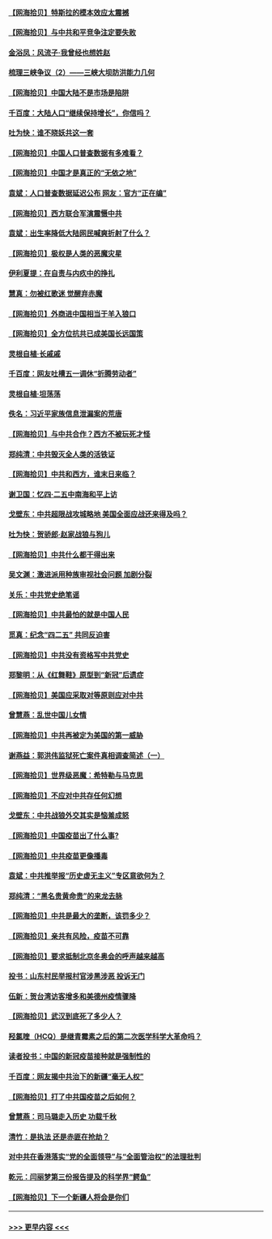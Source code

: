 #### [【网海拾贝】特斯拉的模本效应太震撼](../pages/nsc993/n12925626.md?t=05080051) 
#### [【网海拾贝】与中共和平竞争注定要失败](../pages/nsc993/n12923326.md?t=05080051) 
#### [金浴凤：风流子‧我曾经也想姓赵](../pages/nsc993/n12920911.md?t=05080051) 
#### [梳理三峡争议（2）——三峡大坝防洪能力几何](../pages/nsc993/n12920173.md?t=05080051) 
#### [【网海拾贝】中国大陆不是市场是陷阱](../pages/nsc993/n12920143.md?t=05080051) 
#### [千百度：大陆人口“继续保持增长”，你信吗？](../pages/nsc993/n12918946.md?t=05080051) 
#### [吐为快：谁不晓妖共这一套](../pages/nsc993/n12918941.md?t=05080051) 
#### [【网海拾贝】中国人口普查数据有多难看？](../pages/nsc993/n12917822.md?t=05080051) 
#### [【网海拾贝】中国才是真正的“无依之地”](../pages/nsc993/n12915845.md?t=05080051) 
#### [袁斌：人口普查数据延迟公布 网友：官方“正在编”](../pages/nsc993/n12915748.md?t=05080051) 
#### [【网海拾贝】西方联合军演震慑中共](../pages/nsc993/n12913466.md?t=05080051) 
#### [袁斌：出生率降低大陆网民喊爽折射了什么？](../pages/nsc993/n12913365.md?t=05080051) 
#### [【网海拾贝】极权是人类的恶魔灾星](../pages/nsc993/n12910697.md?t=05080051) 
#### [伊利夏提：在自责与内疚中的挣扎](../pages/nsc993/n12910493.md?t=05080051) 
#### [慧真：勿被红歌迷 觉醒弃赤魔](../pages/nsc993/n12910485.md?t=05080051) 
#### [【网海拾贝】外商进中国相当于羊入狼口](../pages/nsc993/n12908274.md?t=05080051) 
#### [【网海拾贝】全方位抗共已成美国长远国策](../pages/nsc993/n12906878.md?t=05080051) 
#### [灵根自植‧长戚戚](../pages/nsc993/n12905585.md?t=05080051) 
#### [千百度：网友吐槽五一调休“折腾劳动者”](../pages/nsc993/n12905934.md?t=05080051) 
#### [灵根自植‧坦荡荡](../pages/nsc993/n12905562.md?t=05080051) 
#### [佚名：习近平家族信息泄漏案的荒唐](../pages/nsc993/n12904705.md?t=05080051) 
#### [【网海拾贝】与中共合作？西方不被玩死才怪](../pages/nsc993/n12903873.md?t=05080051) 
#### [郑纯清：中共毁灭全人类的活铁证](../pages/nsc993/n12903785.md?t=05080051) 
#### [【网海拾贝】中共和西方，谁末日来临？](../pages/nsc993/n12903482.md?t=05080051) 
#### [谢卫国：忆四‧二五中南海和平上访](../pages/nsc993/n12902192.md?t=05080051) 
#### [戈壁东：中共超限战攻城略地 美国全面应战还来得及吗？](../pages/nsc993/n12902297.md?t=05080051) 
#### [吐为快：贺骄郎‧赵家战狼与狗儿](../pages/nsc993/n12902280.md?t=05080051) 
#### [【网海拾贝】中共什么都干得出来](../pages/nsc993/n12897500.md?t=05080051) 
#### [吴文渊：激进派用种族审视社会问题 加剧分裂](../pages/nsc993/n12893881.md?t=05080051) 
#### [关乐：中共党史绝笔谣](../pages/nsc993/n12897270.md?t=05080051) 
#### [【网海拾贝】中共最怕的就是中国人民](../pages/nsc993/n12894705.md?t=05080051) 
#### [觅真：纪念“四二五” 共同反迫害](../pages/nsc993/n12894553.md?t=05080051) 
#### [【网海拾贝】中共没有资格写中共党史](../pages/nsc993/n12892231.md?t=05080051) 
#### [郑黎明：从《红舞鞋》原型到“新冠”后遗症](../pages/nsc993/n12890469.md?t=05080051) 
#### [【网海拾贝】美国应采取对等原则应对中共](../pages/nsc993/n12889176.md?t=05080051) 
#### [曾慧燕：乱世中国儿女情](../pages/nsc993/n12887931.md?t=05080051) 
#### [【网海拾贝】中共再被定为美国的第一威胁](../pages/nsc993/n12887580.md?t=05080051) 
#### [谢燕益：郭洪伟监狱死亡案件真相调查简述（一）](../pages/nsc993/n12885648.md?t=05080051) 
#### [【网海拾贝】世界级恶魔：希特勒与马克思](../pages/nsc993/n12884062.md?t=05080051) 
#### [【网海拾贝】不应对中共存任何幻想](../pages/nsc993/n12881460.md?t=05080051) 
#### [戈壁东：中共战狼外交其实是恼羞成怒](../pages/nsc993/n12880392.md?t=05080051) 
#### [【网海拾贝】中国疫苗出了什么事?](../pages/nsc993/n12879124.md?t=05080051) 
#### [【网海拾贝】中共疫苗更像播毒](../pages/nsc993/n12876631.md?t=05080051) 
#### [袁斌：中共推举报“历史虚无主义”专区意欲何为？](../pages/nsc993/n12876530.md?t=05080051) 
#### [郑纯清：“黑名贵黄命贵”的来龙去脉](../pages/nsc993/n12875589.md?t=05080051) 
#### [【网海拾贝】中共是最大的垄断，该罚多少？](../pages/nsc993/n12874006.md?t=05080051) 
#### [【网海拾贝】亲共有风险，疫苗不可靠](../pages/nsc993/n12872224.md?t=05080051) 
#### [【网海拾贝】要求抵制北京冬奥会的呼声越来越高](../pages/nsc993/n12868962.md?t=05080051) 
#### [投书：山东村民举报村官涉黑涉恶 投诉无门](../pages/nsc993/n12869726.md?t=05080051) 
#### [伍新：贺台湾访客增多和美德州疫情骤降](../pages/nsc993/n12865651.md?t=05080051) 
#### [【网海拾贝】武汉到底死了多少人？](../pages/nsc993/n12863707.md?t=05080051) 
#### [羟氯喹（HCQ）是继青霉素之后的第二次医学科学大革命吗？](../pages/nsc993/n12638564.md?t=05080051) 
#### [读者投书：中国的新冠疫苗接种就是强制性的](../pages/nsc993/n12859932.md?t=05080051) 
#### [千百度：网友揭中共治下的新疆“毫无人权”](../pages/nsc993/n12858385.md?t=05080051) 
#### [【网海拾贝】打了中共国疫苗之后如何？](../pages/nsc993/n12857866.md?t=05080051) 
#### [曾慧燕：司马璐走入历史 功载千秋](../pages/nsc993/n12856996.md?t=05080051) 
#### [清竹：是执法 还是赤匪在抢劫？](../pages/nsc993/n12856952.md?t=05080051) 
#### [对中共在香港落实“党的全面领导”与“全面管治权”的法理批判](../pages/nsc993/n12856929.md?t=05080051) 
#### [乾元：闫丽梦第三份报告提及的科学界“鳄鱼”](../pages/nsc993/n12855985.md?t=05080051) 
#### [【网海拾贝】下一个新疆人将会是你们](../pages/nsc993/n12855864.md?t=05080051) 

----
#### [ >>> 更早内容 <<< ](../indexes/nsc993-earlier.md)
